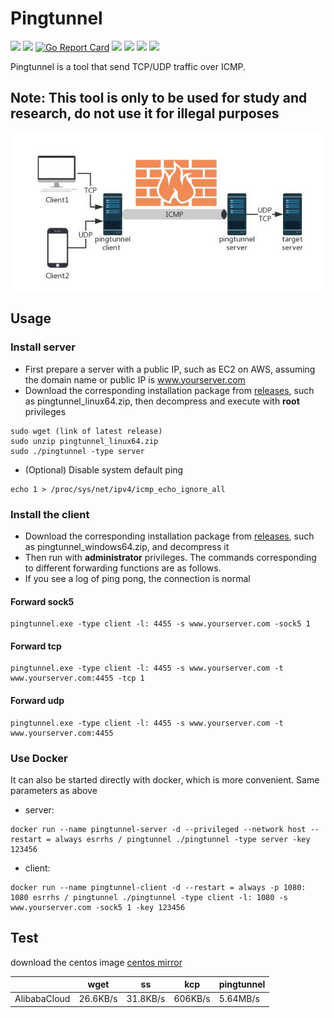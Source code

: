 # Pingtunnel

[<img src="https://img.shields.io/github/license/esrrhs/pingtunnel">](https://github.com/esrrhs/pingtunnel)
[<img src="https://img.shields.io/github/languages/top/esrrhs/pingtunnel">](https://github.com/esrrhs/pingtunnel)
[![Go Report Card](https://goreportcard.com/badge/github.com/esrrhs/pingtunnel)](https://goreportcard.com/report/github.com/esrrhs/pingtunnel)
[<img src="https://img.shields.io/github/v/release/esrrhs/pingtunnel">](https://github.com/esrrhs/pingtunnel/releases)
[<img src="https://img.shields.io/github/downloads/esrrhs/pingtunnel/total">](https://github.com/esrrhs/pingtunnel/releases)
[<img src="https://img.shields.io/docker/pulls/esrrhs/pingtunnel">](https://hub.docker.com/repository/docker/esrrhs/pingtunnel)
[<img src="https://img.shields.io/github/workflow/status/esrrhs/pingtunnel/Go">](https://github.com/esrrhs/pingtunnel/actions)

Pingtunnel is a tool that send TCP/UDP traffic over ICMP.

## Note: This tool is only to be used for study and research, do not use it for illegal purposes

![image](network.jpg)

## Usage

### Install server

-   First prepare a server with a public IP, such as EC2 on AWS, assuming the domain name or public IP is www.yourserver.com
-   Download the corresponding installation package from [releases](https://github.com/esrrhs/pingtunnel/releases), such as pingtunnel_linux64.zip, then decompress and execute with **root** privileges

```
sudo wget (link of latest release)
sudo unzip pingtunnel_linux64.zip
sudo ./pingtunnel -type server
```

-   (Optional) Disable system default ping

```
echo 1 > /proc/sys/net/ipv4/icmp_echo_ignore_all
```

### Install the client

-   Download the corresponding installation package from [releases](https://github.com/esrrhs/pingtunnel/releases), such as pingtunnel_windows64.zip, and decompress it
-   Then run with **administrator** privileges. The commands corresponding to different forwarding functions are as follows.
-   If you see a log of ping pong, the connection is normal

#### Forward sock5

```
pingtunnel.exe -type client -l: 4455 -s www.yourserver.com -sock5 1
```

#### Forward tcp

```
pingtunnel.exe -type client -l: 4455 -s www.yourserver.com -t www.yourserver.com:4455 -tcp 1
```

#### Forward udp

```
pingtunnel.exe -type client -l: 4455 -s www.yourserver.com -t www.yourserver.com:4455
```

### Use Docker
It can also be started directly with docker, which is more convenient. Same parameters as above
-   server:
```
docker run --name pingtunnel-server -d --privileged --network host --restart = always esrrhs / pingtunnel ./pingtunnel -type server -key 123456
```
-   client:
```
docker run --name pingtunnel-client -d --restart = always -p 1080: 1080 esrrhs / pingtunnel ./pingtunnel -type client -l: 1080 -s www.yourserver.com -sock5 1 -key 123456
```

## Test

download the centos image [centos mirror](http://centos.s.uw.edu/centos/8.4.2105/isos/x86_64/CentOS-8.4.2105-x86_64-dvd1.iso)

|              | wget     | ss       | kcp     | pingtunnel |
| ------------ | -------- | -------- | ------- | ---------- |
| AlibabaCloud | 26.6KB/s | 31.8KB/s | 606KB/s | 5.64MB/s   |

